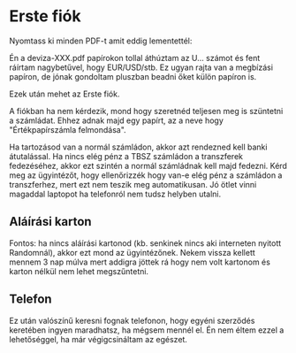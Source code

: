 # Erste fiók

Nyomtass ki minden PDF-t amit eddig lementettél:

Én a deviza-XXX.pdf papírokon tollal áthúztam az U… számot és fent ráírtam nagybetűvel, hogy EUR/USD/stb. Ez ugyan rajta van a megbízási papíron, de jónak gondoltam pluszban beadni őket külön papíron is.

Ezek után mehet az Erste fiók.

A fiókban ha nem kérdezik, mond hogy szeretnéd teljesen meg is szüntetni a számládat. Ehhez adnak majd egy papírt, az a neve hogy "Értékpapírszámla felmondása".

Ha tartozásod van a normál számládon, akkor azt rendezned kell banki átutalással. Ha nincs elég pénz a TBSZ számládon a transzferek fedezéséhez, akkor ezt szintén a normál számládnak kell majd fedezni. Kérd meg az ügyintézőt, hogy ellenőrizzék hogy van-e elég pénz a számládon a transzferhez, mert ezt nem teszik meg automatikusan. Jó ötlet vinni magaddal laptopot ha telefonról nem tudsz helyben utalni.

## Aláírási karton

Fontos: ha nincs aláírási kartonod (kb. senkinek nincs aki interneten nyitott Randomnál), akkor ezt mond az ügyintézőnek. Nekem vissza kellett mennem 3 nap múlva mert addigra jöttek rá hogy nem volt kartonom és karton nélkül nem lehet megszűntetni.

## Telefon

Ez után valószínű keresni fognak telefonon, hogy egyéni szerződés keretében ingyen maradhatsz, ha mégsem mennél el. Én nem éltem ezzel a lehetőséggel, ha már végigcsináltam az egészet.
